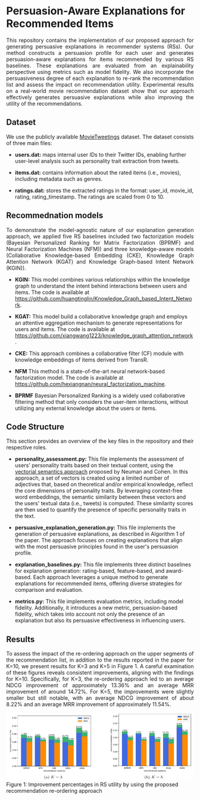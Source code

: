 # Persuasion-Aware Explanations for Recommended Items

<p align="justify">This repository contains the implementation of our proposed approach for generating persuasive explanations in recommender systems (RSs). Our method constructs a persuasion profile for each user and generates persuasion-aware explanations for items recommended by various RS baselines. These explanations are evaluated from an explainability perspective using metrics such as model fidelity. We also incorporate the persuasiveness degree of each explanation to re-rank the recommendation list and assess the impact on recommendation utility. Experimental results on a real-world movie recommendation dataset show that our approach effectively generates persuasive explanations while also improving the utility of the recommendations. </p>

## Dataset 

<p align="justify"> We use the publicly available <a href="https://github.com/sidooms/MovieTweetings">MovieTweetings</a> dataset. The dataset consists of three main files:

- **users.dat:** maps internal user IDs to their Twitter IDs, enabling further user-level analysis such as personality trait extraction from tweets.

- **items.dat:** contains information about the rated items (i.e., movies), including metadata such as genres.

- **ratings.dat:** stores the extracted ratings in the format: user_id, movie_id, rating, rating_timestamp. The ratings are scaled from 0 to 10.
  
</p>

## Recommednation models 

<p align="justify"> To demonstrate the model-agnostic nature of our explanation generation approach, we applied five RS baselines included two factorization models (Bayesian Personalized Ranking for Matrix Factorization (BPRMF) and Neural Factorization Machines (NFM)) and three knowledge-aware models (Collaborative Knowledge-based Embedding (CKE), Knowledge Graph Attention Network (KGAT) and Knowledge Graph-based Intent Network (KGIN)). 
  
- **KGIN:** This model combines various relationships within the knowledge graph to understand the intent behind interactions between users and items. The code is available at https://github.com/huangtinglin/Knowledge_Graph_based_Intent_Network.

- **KGAT:** This model build a collaborative knowledge graph and employs an attentive aggregation mechanism to generate representations for users and items. The code is available at https://github.com/xiangwang1223/knowledge_graph_attention_network.

- **CKE:** This approach combines a collaborative filter (CF) module with knowledge embeddings of items derived from TransR. 

- **NFM** This method is a state-of-the-art neural network-based factorization model. The code is available at https://github.com/hexiangnan/neural_factorization_machine. 

- **BPRMF** Bayesian Personalized Ranking is a widely used collaborative filtering method that only considers the user-item interactions, without utilizing any external knowledge about the users or items. 

</p>

## Code Structure
<p align="justify"> This section provides an overview of the key files in the repository and their respective roles.
  
- **personality_assessment.py:** This file implements the assessment of users' personality traits based on their textual content, using the [vectorial semantics approach](https://www.nature.com/articles/srep04761) proposed by Neuman and Cohen. In this approach, a set of vectors is created using a limited number of adjectives that, based on theoretical and/or empirical knowledge, reflect the core dimensions of personality traits. By leveraging context-free word embeddings, the semantic similarity between these vectors and the users' textual data (i.e., tweets) is computed. These similarity scores are then used to quantify the presence of specific personality traits in the text.

- **persuasive_explanation_generation.py:** This file implements the generation of persuasive explanations, as described in Algorithm 1 of the paper. The approach focuses on creating explanations that align with the most persuasive principles found in the user's persuasion profile.
 
- **explanation_baselines.py:** This file implements three distinct baselines for explanation generation: rating-based, feature-based, and award-based. Each approach leverages a unique method to generate explanations for recommended items, offering diverse strategies for comparison and evaluation.

- **metrics.py:** This file implements evaluation metrics, including model fidelity. Additionally, it introduces a new metric, persuasion-based fidelity, which takes into account not only the presence of an explanation but also its persuasive effectiveness in influencing users.

</p>

## Results
<p align="justify"> To assess the impact of the re-ordering approach on the upper segments of the recommendation list, in addition to the results reported in the paper for K=10, we present results for K=3 and K=5 in Figure 1. A careful examination of these figures reveals consistent improvements, aligning with the findings for K=10. Specifically, for K=3, the re-ordering approach led to an average NDCG improvement of approximately 13.36% and an average MRR improvement of around 14.72%. For K=5, the improvements were slightly smaller but still notable, with an average NDCG improvement of about 8.22% and an average MRR improvement of approximately 11.54%.
  
</p>
<img src="images/re-ordering impact across different K.JPG" width="700"/>
Figure 1: Improvement percentages in RS utility by using the proposed recommendation re-ordering approach



